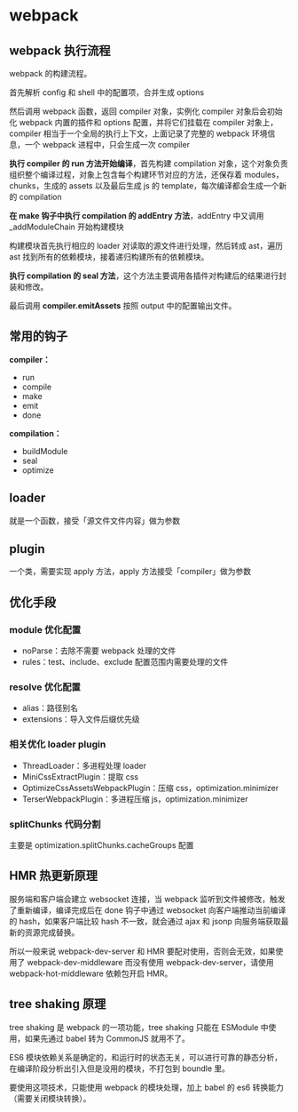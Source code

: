 # webpack

## webpack 执行流程

webpack 的构建流程。

首先解析 config 和 shell 中的配置项，合并生成 options

然后调用 webpack 函数，返回 compiler 对象，实例化 compiler 对象后会初始化 webpack 内置的插件和 options 配置，并将它们挂载在 compiler 对象上，compiler 相当于一个全局的执行上下文，上面记录了完整的 webpack 环境信息，一个 webpack 进程中，只会生成一次 compiler

**执行 compiler 的 run 方法开始编译**，首先构建 compilation 对象，这个对象负责组织整个编译过程，对象上包含每个构建环节对应的方法，还保存着 modules，chunks，生成的 assets 以及最后生成 js 的 template，每次编译都会生成一个新的 compilation

**在 make 钩子中执行 compilation 的 addEntry 方法**，addEntry 中又调用 _addModuleChain 开始构建模块

构建模块首先执行相应的 loader 对读取的源文件进行处理，然后转成 ast，遍历 ast 找到所有的依赖模块，接着递归构建所有的依赖模块。

**执行 compilation 的 seal 方法**，这个方法主要调用各插件对构建后的结果进行封装和修改。

最后调用 **compiler.emitAssets** 按照 output 中的配置输出文件。

## 常用的钩子

**compiler：**

- run
- compile
- make
- emit
- done

**compilation：**

- buildModule
- seal
- optimize

## loader

就是一个函数，接受「源文件文件内容」做为参数

## plugin

一个类，需要实现 apply 方法，apply 方法接受「compiler」做为参数

## 优化手段

### module 优化配置

- noParse：去除不需要 webpack 处理的文件
- rules：test、include、exclude 配置范围内需要处理的文件

### resolve 优化配置

- alias：路径别名
- extensions：导入文件后缀优先级

### 相关优化 loader plugin

- ThreadLoader：多进程处理 loader
- MiniCssExtractPlugin：提取 css
- OptimizeCssAssetsWebpackPlugin：压缩 css，optimization.minimizer
- TerserWebpackPlugin：多进程压缩 js，optimization.minimizer

### splitChunks 代码分割

主要是 optimization.splitChunks.cacheGroups 配置

## HMR 热更新原理

服务端和客户端会建立 websocket 连接，当 webpack 监听到文件被修改，触发了重新编译，编译完成后在 done 钩子中通过 websocket 向客户端推动当前编译的 hash，如果客户端比较 hash 不一致，就会通过 ajax 和 jsonp 向服务端获取最新的资源完成替换。

所以一般来说 webpack-dev-server 和 HMR 要配对使用，否则会无效，如果使用了 webpack-dev-middleware 而没有使用 webpack-dev-server，请使用 webpack-hot-middleware 依赖包开启 HMR。

## tree shaking 原理

tree shaking 是 webpack 的一项功能，tree shaking 只能在 ESModule 中使用，如果先通过 babel 转为 CommonJS 就用不了。

ES6 模块依赖关系是确定的，和运行时的状态无关，可以进行可靠的静态分析，在编译阶段分析出引入但是没用的模块，不打包到 boundle 里。

要使用这项技术，只能使用 webpack 的模块处理，加上 babel 的 es6 转换能力（需要关闭模块转换）。

